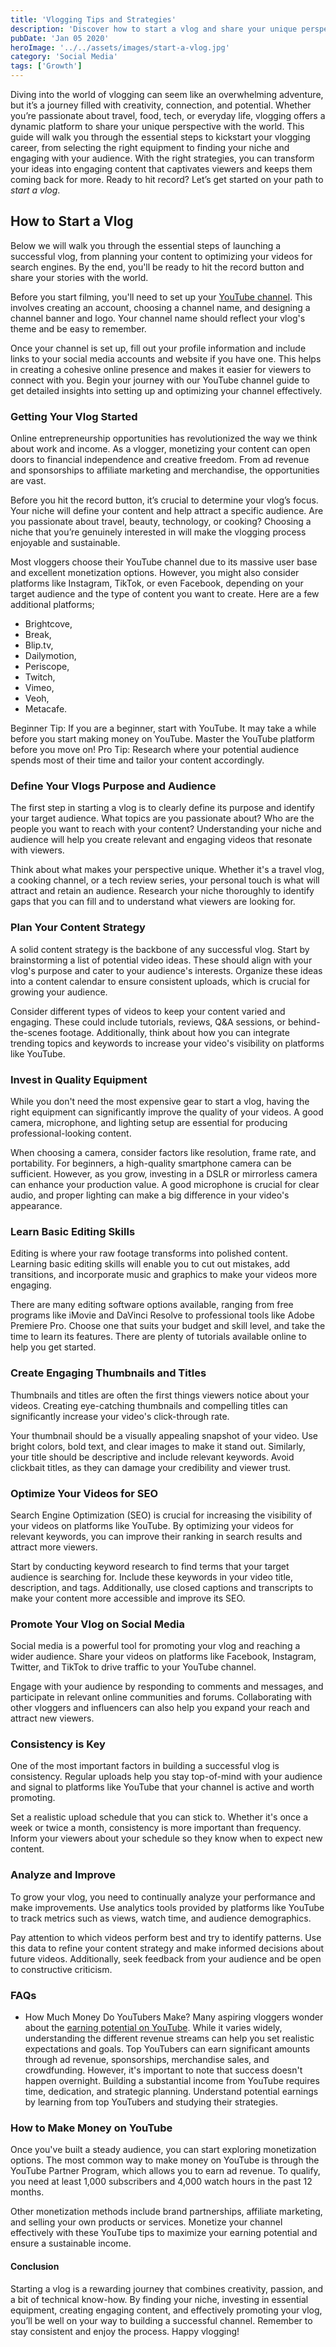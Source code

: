 ```yaml
---
title: 'Vlogging Tips and Strategies'
description: 'Discover how to start a vlog and share your unique perspective with the world! Learn essential steps, tips, and strategies to begin your vlogging journey.'
pubDate: 'Jan 05 2020'
heroImage: '../../assets/images/start-a-vlog.jpg'
category: 'Social Media'
tags: ['Growth']
---
```


Diving into the world of vlogging can seem like an overwhelming adventure, but it’s a journey filled with creativity, connection, and potential. Whether you’re passionate about travel, food, tech, or everyday life, vlogging offers a dynamic platform to share your unique perspective with the world. This guide will walk you through the essential steps to kickstart your vlogging career, from selecting the right equipment to finding your niche and engaging with your audience. With the right strategies, you can transform your ideas into engaging content that captivates viewers and keeps them coming back for more. Ready to hit record? Let’s get started on your path to _start a vlog_.

## How to Start a Vlog

Below we will walk you through the essential steps of launching a successful vlog, from planning your content to optimizing your videos for search engines. By the end, you'll be ready to hit the record button and share your stories with the world.

Before you start filming, you'll need to set up your [YouTube channel](/blog/how-to-start-a-youtube-channel). This involves creating an account, choosing a channel name, and designing a channel banner and logo. Your channel name should reflect your vlog's theme and be easy to remember.

Once your channel is set up, fill out your profile information and include links to your social media accounts and website if you have one. This helps in creating a cohesive online presence and makes it easier for viewers to connect with you. Begin your journey with our YouTube channel guide to get detailed insights into setting up and optimizing your channel effectively.

### Getting Your Vlog Started

Online entrepreneurship opportunities has revolutionized the way we think about work and income. As a vlogger, monetizing your content can open doors to financial independence and creative freedom. From ad revenue and sponsorships to affiliate marketing and merchandise, the opportunities are vast.

Before you hit the record button, it’s crucial to determine your vlog’s focus. Your niche will define your content and help attract a specific audience. Are you passionate about travel, beauty, technology, or cooking? Choosing a niche that you’re genuinely interested in will make the vlogging process enjoyable and sustainable.

Most vloggers choose their YouTube channel due to its massive user base and excellent monetization options. However, you might also consider platforms like Instagram, TikTok, or even Facebook, depending on your target audience and the type of content you want to create. Here are a few additional platforms;

- Brightcove,
- Break,
- Blip.tv,
- Dailymotion,
- Periscope,
- Twitch,
- Vimeo,
- Veoh,
- Metacafe.

Beginner Tip: If you are a beginner, start with YouTube. It may take a while before you start making money on YouTube. Master the YouTube platform before you move on!
Pro Tip: Research where your potential audience spends most of their time and tailor your content accordingly.

### Define Your Vlogs Purpose and Audience

The first step in starting a vlog is to clearly define its purpose and identify your target audience. What topics are you passionate about? Who are the people you want to reach with your content? Understanding your niche and audience will help you create relevant and engaging videos that resonate with viewers.

Think about what makes your perspective unique. Whether it's a travel vlog, a cooking channel, or a tech review series, your personal touch is what will attract and retain an audience. Research your niche thoroughly to identify gaps that you can fill and to understand what viewers are looking for.

### Plan Your Content Strategy

A solid content strategy is the backbone of any successful vlog. Start by brainstorming a list of potential video ideas. These should align with your vlog's purpose and cater to your audience's interests. Organize these ideas into a content calendar to ensure consistent uploads, which is crucial for growing your audience.

Consider different types of videos to keep your content varied and engaging. These could include tutorials, reviews, Q&A sessions, or behind-the-scenes footage. Additionally, think about how you can integrate trending topics and keywords to increase your video's visibility on platforms like YouTube.

### Invest in Quality Equipment

While you don't need the most expensive gear to start a vlog, having the right equipment can significantly improve the quality of your videos. A good camera, microphone, and lighting setup are essential for producing professional-looking content.

When choosing a camera, consider factors like resolution, frame rate, and portability. For beginners, a high-quality smartphone camera can be sufficient. However, as you grow, investing in a DSLR or mirrorless camera can enhance your production value. A good microphone is crucial for clear audio, and proper lighting can make a big difference in your video's appearance.

### Learn Basic Editing Skills

Editing is where your raw footage transforms into polished content. Learning basic editing skills will enable you to cut out mistakes, add transitions, and incorporate music and graphics to make your videos more engaging.

There are many editing software options available, ranging from free programs like iMovie and DaVinci Resolve to professional tools like Adobe Premiere Pro. Choose one that suits your budget and skill level, and take the time to learn its features. There are plenty of tutorials available online to help you get started.

### Create Engaging Thumbnails and Titles

Thumbnails and titles are often the first things viewers notice about your videos. Creating eye-catching thumbnails and compelling titles can significantly increase your video's click-through rate.

Your thumbnail should be a visually appealing snapshot of your video. Use bright colors, bold text, and clear images to make it stand out. Similarly, your title should be descriptive and include relevant keywords. Avoid clickbait titles, as they can damage your credibility and viewer trust.

### Optimize Your Videos for SEO

Search Engine Optimization (SEO) is crucial for increasing the visibility of your videos on platforms like YouTube. By optimizing your videos for relevant keywords, you can improve their ranking in search results and attract more viewers.

Start by conducting keyword research to find terms that your target audience is searching for. Include these keywords in your video title, description, and tags. Additionally, use closed captions and transcripts to make your content more accessible and improve its SEO.

### Promote Your Vlog on Social Media

Social media is a powerful tool for promoting your vlog and reaching a wider audience. Share your videos on platforms like Facebook, Instagram, Twitter, and TikTok to drive traffic to your YouTube channel.

Engage with your audience by responding to comments and messages, and participate in relevant online communities and forums. Collaborating with other vloggers and influencers can also help you expand your reach and attract new viewers.

### Consistency is Key

One of the most important factors in building a successful vlog is consistency. Regular uploads help you stay top-of-mind with your audience and signal to platforms like YouTube that your channel is active and worth promoting.

Set a realistic upload schedule that you can stick to. Whether it's once a week or twice a month, consistency is more important than frequency. Inform your viewers about your schedule so they know when to expect new content.

### Analyze and Improve

To grow your vlog, you need to continually analyze your performance and make improvements. Use analytics tools provided by platforms like YouTube to track metrics such as views, watch time, and audience demographics.

Pay attention to which videos perform best and try to identify patterns. Use this data to refine your content strategy and make informed decisions about future videos. Additionally, seek feedback from your audience and be open to constructive criticism.

### FAQs

- How Much Money Do YouTubers Make? Many aspiring vloggers wonder about the [earning potential on YouTube](/blog/how-do-youtubers-make-money). While it varies widely, understanding the different revenue streams can help you set realistic expectations and goals. Top YouTubers can earn significant amounts through ad revenue, sponsorships, merchandise sales, and crowdfunding. However, it's important to note that success doesn't happen overnight. Building a substantial income from YouTube requires time, dedication, and strategic planning. Understand potential earnings by learning from top YouTubers and studying their strategies.

### How to Make Money on YouTube

Once you've built a steady audience, you can start exploring monetization options. The most common way to make money on YouTube is through the YouTube Partner Program, which allows you to earn ad revenue. To qualify, you need at least 1,000 subscribers and 4,000 watch hours in the past 12 months.

Other monetization methods include brand partnerships, affiliate marketing, and selling your own products or services. Monetize your channel effectively with these YouTube tips to maximize your earning potential and ensure a sustainable income.

#### Conclusion

Starting a vlog is a rewarding journey that combines creativity, passion, and a bit of technical know-how. By finding your niche, investing in essential equipment, creating engaging content, and effectively promoting your vlog, you’ll be well on your way to building a successful channel. Remember to stay consistent and enjoy the process. Happy vlogging!
